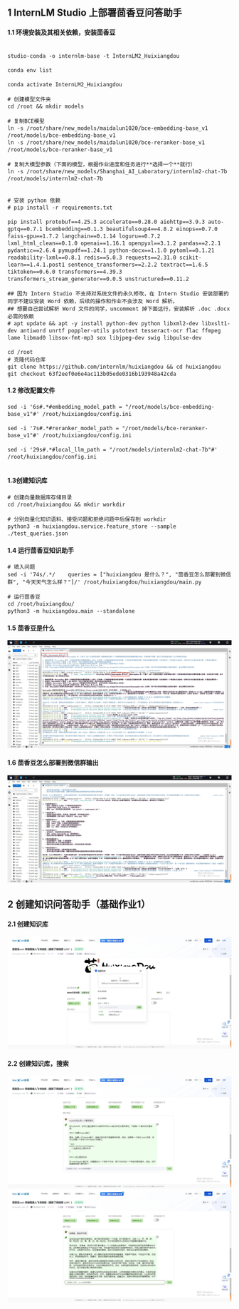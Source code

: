 ## 1 InternLM Studio 上部署茴香豆问答助手
#### 1.1 环境安装及其相关依赖，安装茴香豆
```shell

studio-conda -o internlm-base -t InternLM2_Huixiangdou

conda env list

conda activate InternLM2_Huixiangdou

# 创建模型文件夹
cd /root && mkdir models

# 复制BCE模型
ln -s /root/share/new_models/maidalun1020/bce-embedding-base_v1 /root/models/bce-embedding-base_v1
ln -s /root/share/new_models/maidalun1020/bce-reranker-base_v1 /root/models/bce-reranker-base_v1

# 复制大模型参数（下面的模型，根据作业进度和任务进行**选择一个**就行）
ln -s /root/share/new_models/Shanghai_AI_Laboratory/internlm2-chat-7b /root/models/internlm2-chat-7b


# 安装 python 依赖
# pip install -r requirements.txt

pip install protobuf==4.25.3 accelerate==0.28.0 aiohttp==3.9.3 auto-gptq==0.7.1 bcembedding==0.1.3 beautifulsoup4==4.8.2 einops==0.7.0 faiss-gpu==1.7.2 langchain==0.1.14 loguru==0.7.2 lxml_html_clean==0.1.0 openai==1.16.1 openpyxl==3.1.2 pandas==2.2.1 pydantic==2.6.4 pymupdf==1.24.1 python-docx==1.1.0 pytoml==0.1.21 readability-lxml==0.8.1 redis==5.0.3 requests==2.31.0 scikit-learn==1.4.1.post1 sentence_transformers==2.2.2 textract==1.6.5 tiktoken==0.6.0 transformers==4.39.3 transformers_stream_generator==0.0.5 unstructured==0.11.2

## 因为 Intern Studio 不支持对系统文件的永久修改，在 Intern Studio 安装部署的同学不建议安装 Word 依赖，后续的操作和作业不会涉及 Word 解析。
## 想要自己尝试解析 Word 文件的同学，uncomment 掉下面这行，安装解析 .doc .docx 必需的依赖
# apt update && apt -y install python-dev python libxml2-dev libxslt1-dev antiword unrtf poppler-utils pstotext tesseract-ocr flac ffmpeg lame libmad0 libsox-fmt-mp3 sox libjpeg-dev swig libpulse-dev

cd /root
# 克隆代码仓库
git clone https://github.com/internlm/huixiangdou && cd huixiangdou
git checkout 63f2eef0e6e4ac113b05ede0316b193948a42cda

```

#### 1.2 修改配置文件
```shell
sed -i '6s#.*#embedding_model_path = "/root/models/bce-embedding-base_v1"#' /root/huixiangdou/config.ini

sed -i '7s#.*#reranker_model_path = "/root/models/bce-reranker-base_v1"#' /root/huixiangdou/config.ini

sed -i '29s#.*#local_llm_path = "/root/models/internlm2-chat-7b"#' /root/huixiangdou/config.ini


```

#### 1.3创建知识库
```shell
# 创建向量数据库存储目录
cd /root/huixiangdou && mkdir workdir 

# 分别向量化知识语料、接受问题和拒绝问题中后保存到 workdir
python3 -m huixiangdou.service.feature_store --sample ./test_queries.json

```

#### 1.4 运行茴香豆知识助手
```shell
# 填入问题
sed -i '74s/.*/    queries = ["huixiangdou 是什么？", "茴香豆怎么部署到微信群", "今天天气怎么样？"]/' /root/huixiangdou/huixiangdou/main.py

# 运行茴香豆
cd /root/huixiangdou/
python3 -m huixiangdou.main --standalone

```

#### 1.5 茴香豆是什么
<img src =".\imgs\hw3-6.png">

#### 1.6 茴香豆怎么部署到微信群输出
<img src =".\imgs\hw3-7.png">

## 2 创建知识问答助手（基础作业1）
#### 2.1 创建知识库
<img src =".\imgs\hw3-2.png">

#### 2.2 创建知识库，搜索
<img src =".\imgs\hw3-3.png">
<img src =".\imgs\hw3-4.png">